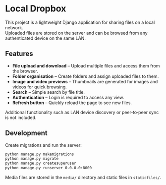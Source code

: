 # Local Dropbox

This project is a lightweight Django application for sharing files on a local network.  
Uploaded files are stored on the server and can be browsed from any authenticated device on the same LAN.

## Features

* **File upload and download** – Upload multiple files and access them from the browser.
* **Folder organisation** – Create folders and assign uploaded files to them.
* **Image and video previews** – Thumbnails are generated for images and videos for quick browsing.
* **Search** – Simple search by file title.
* **Authentication** – Login is required to access any view.
* **Refresh button** – Quickly reload the page to see new files.

Additional functionality such as LAN device discovery or peer‑to‑peer sync is not included.

## Development

Create migrations and run the server:

```bash
python manage.py makemigrations
python manage.py migrate
python manage.py createsuperuser
python manage.py runserver 0.0.0.0:8000
```

Media files are stored in the `media/` directory and static files in `staticfiles/`.

